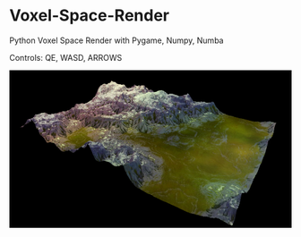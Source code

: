 # Voxel-Space-Render
Python Voxel Space Render with Pygame, Numpy, Numba

Controls: QE, WASD, ARROWS


![voxel_render](/sreenshots/0.png)
